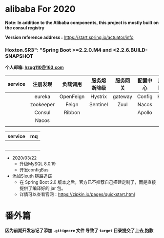 #  alibaba For 2020
**Note: In addition to the Alibaba components, this project is mostly built on the consul registry**

**Version reference address :** https://start.spring.io/actuator/info
### Hoxton.SR3": "Spring Boot >=2.2.0.M4 and <2.2.6.BUILD-SNAPSHOT 

**个人邮箱: hzqq110@163.com** 

| service    | 注册发现     | 负载调用     |  服务熔断降级  | 服务网关     | 配置中心     |  服务熔断降级        |
| :------:   | :------:    | :------:    | :------:    | :------:    | :------:    | :------:           |
|            | eureka      | OpenFeign    |  Hystrix    | gateway      |  Config    |  Hystrix           |
|            | zookeeper   |  Feign      |   Sentinel  |  Zuul        |  Nacos      |                    |
|            |  Consul     | Ribbon      |             |             |   Apollo     |                    |
|            |  Nacos   |             |              |            |             |                    |
|            |            |             |              |            |             |                    | 


| service    | mq           | 
| :------:   | :------:    | 
|            |              |
|            |              |
|            |             | 
|            |            |  
|            |            |  


* 2020/03/22
    - 升级MySQL 8.0.19 
    - 开发configBus
* 添加Sleuth 链路追踪
    - 在 Spring Boot 2.0 版本之后，官方已不推荐自己搭建定制了，而是直接提供了编译好的 jar 包。
    - 详情可以查看官网：https://zipkin.io/pages/quickstart.html


# 番外篇
**因为前期开发忘记了添加 `.gitignore` 文件 导致了 `target` 目录提交了上去,抱歉**